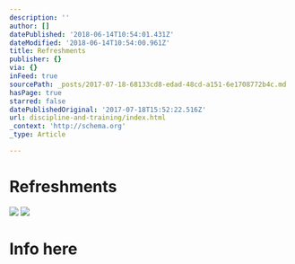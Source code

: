 ```yaml
---
description: ''
author: []
datePublished: '2018-06-14T10:54:01.431Z'
dateModified: '2018-06-14T10:54:00.961Z'
title: Refreshments
publisher: {}
via: {}
inFeed: true
sourcePath: _posts/2017-07-18-68133cd8-edad-48cd-a151-6e1708772b4c.md
hasPage: true
starred: false
datePublishedOriginal: '2017-07-18T15:52:22.516Z'
url: discipline-and-training/index.html
_context: 'http://schema.org'
_type: Article

---
```

# Refreshments
![](https://the-grid-user-content.s3-us-west-2.amazonaws.com/a614aa97-e7ad-4e46-8f4a-16314b0e4fd0.jpg)
![](https://the-grid-user-content.s3-us-west-2.amazonaws.com/0cd7b3a6-ece3-427d-990d-ea27bd02eec4.png)

# Info here